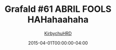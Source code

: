 ---
title: "Grafald #61 ABRIL FOOLS HAHahaahaha"
type: "image"
date: 2015-04-01T00:00:00-04:00
draft: false
categories:
- comics
- collaborations
tags:
- grafald
image_path: "../img/2015/61.png"
alt_text: ""
is_subpage: true
author: "[KirbychuHRD](https://cohost.org/KirbychuHRD)"
---